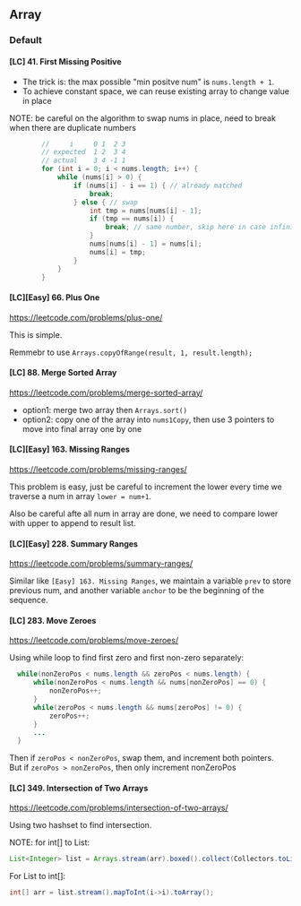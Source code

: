 ## Array
### Default
#### [LC] 41. First Missing Positive

- The trick is: the max possible "min positve num" is `nums.length + 1`.
- To achieve constant space, we can reuse existing array to change value in place

NOTE: be careful on the algorithm to swap nums in place, need to break when there are duplicate numbers

```java
        //     i     0 1  2 3
        // expected  1 2  3 4
        // actual    3 4 -1 1
        for (int i = 0; i < nums.length; i++) {
            while (nums[i] > 0) {
                if (nums[i] - i == 1) { // already matched
                    break;
                } else { // swap
                    int tmp = nums[nums[i] - 1];
                    if (tmp == nums[i]) {
                        break; // same number, skip here in case infinite loop
                    }
                    nums[nums[i] - 1] = nums[i];
                    nums[i] = tmp;
                }
            }
        }
```

#### [LC][Easy] 66. Plus One
https://leetcode.com/problems/plus-one/

This is simple.

Remmebr to use `Arrays.copyOfRange(result, 1, result.length);`

#### [LC] 88. Merge Sorted Array
https://leetcode.com/problems/merge-sorted-array/

- option1: merge two array then `Arrays.sort()`
- option2: copy one of the array into `nums1Copy`, then use 3 pointers to move into final array one by one


#### [LC][Easy] 163. Missing Ranges
https://leetcode.com/problems/missing-ranges/

This problem is easy, just be careful to increment the lower every time we traverse a num in array `lower = num+1`.  

Also be careful afte all num in array are done, we need to compare lower with upper to append to result list. 

#### [LC][Easy] 228. Summary Ranges
https://leetcode.com/problems/summary-ranges/

Similar like `[Easy] 163. Missing Ranges`, we maintain a variable `prev`  to store previous num, and another variable `anchor` to be the beginning of the sequence.  

#### [LC] 283. Move Zeroes
https://leetcode.com/problems/move-zeroes/

Using while loop to find first zero and first non-zero separately:  
```java
  while(nonZeroPos < nums.length && zeroPos < nums.length) {
      while(nonZeroPos < nums.length && nums[nonZeroPos] == 0) {
          nonZeroPos++;
      }
      while(zeroPos < nums.length && nums[zeroPos] != 0) {
          zeroPos++;
      }
      ...
  }
```

Then if `zeroPos < nonZeroPos`, swap them, and increment both pointers.  
But if `zeroPos > nonZeroPos`, then only increment nonZeroPos


#### [LC] 349. Intersection of Two Arrays
https://leetcode.com/problems/intersection-of-two-arrays/

Using two hashset to find intersection.

NOTE:
for int[] to List<Integer>:  
```java
List<Integer> list = Arrays.stream(arr).boxed().collect(Collectors.toList());
```
For List<Integer> to int[]:  
```java
int[] arr = list.stream().mapToInt(i->i).toArray();
```